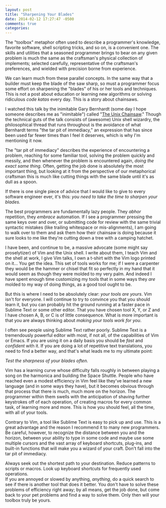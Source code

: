 ```yaml
---
layout: post
title: "Sharpening Your Blades"
date: 2014-02-12 17:27:47 -0500
comments: true
categories: 
---
```

The "toolbox" metaphor often used to describe a programmer's knowledge, 
favorite software, shell scripting tricks, and so on, is a convenient one. The 
skills and utilities that a seasoned programmer brings to bear on any given 
problem is much the same as the craftsman's physical collection of implements; 
selected carefully, representative of the craftsman's preferences, and wielded 
with precision borne from experience.

We can learn much from these parallel concepts. In the same way that a builder 
must keep the blade of the saw sharp, so must a programmer focus some effort 
on sharpening the "blades" of his or her tools and techniques. This is not a 
post about education or learning new algorithms or solving ridiculous _code 
katas_ every day. This is a story about chainsaws.<!--more-->

I watched this talk by the inimitable Gary Bernhardt (some day I hope someone 
describes me as "inimitable") called "[The Unix Chainsaw][1]." Though the 
technical guts of the talk consists of (awesome) Unix shell wizardry, the 
philosophical thread that runs throughout is the avoidance of what Bernhardt 
terms "the tar pit of immediacy," an expression that has since been used far 
fewer times than I feel it deserves, which is why I'm mentioning it now.

[1]: http://www.confreaks.com/videos/615-cascadiaruby2011-the-unix-chainsaw

The "tar pit of immediacy" describes the experience of encountering a problem, 
reaching for some familiar tool, solving the problem quickly and messily, and 
then whenever the problem is encountered again, _doing the exact same thing_. 
Often, getting the job done is absolutely the most important thing, but 
looking at it from the perspective of our metaphorical craftsman this is much 
like cutting things with the same blade until it's as dull as a spoon.

If there is one single piece of advice that I would like to give to every 
software engineer ever, it's this: *you need to take the time to sharpen your 
blades.*

The best programmers are fundamentally lazy people. They *abhor* repetition, 
they *embrace* automation. If I see a programmer pressing the same keys over 
and over, or submitting code for review with the same trivial syntactic 
mistakes (like trailing whitespace or mis-alignments), I am going to walk over 
to them and ask them how their chainsaw is doing because it sure looks to me 
like they're cutting down a tree with a camping hatchet.

I have been, and continue to be, a massive advocate (some might say 
proselytizer) of Vim and the Unix shell. I write about them, I teach Vim and 
the shell at work, I give Vim talks, I own a t-shirt with the Vim logo printed 
on it... You get the idea. This set of tools works for me; if I were a 
carpenter they would be the hammer or chisel that fit so perfectly in my hand 
that it would seem as though they were molded to my very palm. And indeed I 
have spent enough time customizing my tools that in some ways they *are* 
molded to my way of doing things, as a good tool ought to be.

But this is where I need to be absolutely clear: *your tools are yours*. Vim 
isn't for everyone. I will continue to try to convince you that you should 
learn it, but you can probably hit the ground running at a faster pace in 
Sublime Text or some other editor. That you have chosen tool X, Y, or Z and I 
have chosen A, B, or C is of little consequence. What is more important is 
that you are always thinking about *making your tools work for you*.

I often see people using Sublime Text rather poorly. Sublime Text is a 
tremendously powerful editor with most, if not all, of the capabilities of Vim 
or Emacs. If you are using it on a daily basis you should be *fast* and 
*confident* with it.  If you are doing a lot of repetitive text translations, 
you need to find a better way, and that's what leads me to my ultimate point:

*Test the sharpness of your blades often.*

Vim has a learning curve whose difficulty falls roughly in between playing a 
song on the harmonica and building the Space Shuttle. People who have reached 
even a modest efficiency in Vim feel like they've learned a new language (and 
in some ways they have), but it becomes obvious through that process that 
there is much, much more on the horizon. The programmer within them swells 
with the anticipation of shaving further keystrokes off of each operation, of 
creating macros for every common task, of learning more and more. This is how 
you should feel, all the time, with all of your tools.

Contrary to Vim, a tool like Sublime Text is easy to pick up and use. This is 
a great advantage and the reason I recommend it to many new programmers. Be 
careful, however, to recognize the distance between you and the horizon, 
between your ability to type in some code and maybe use some multiple cursors 
and the vast array of keyboard shortcuts, plug-ins, and built-in functions 
that will make you a wizard of your craft. Don't fall into the tar pit of 
immediacy.

Always seek out the shortest path to your destination. Reduce patterns to 
scripts or macros. Look up keyboard shortcuts for frequently used operations.  
If you are annoyed or slowed by anything, *anything*, do a quick search to see 
if there is another tool that does it better. You don't have to solve these 
problems of efficiency right away; by all means, get the job done, but come 
back to your pet problems and find a way to solve them. Only then will your 
toolbox truly be yours.

